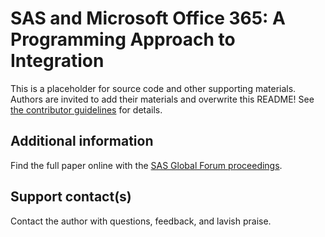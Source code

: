 # SAS and Microsoft Office 365: A Programming Approach to Integration                                                    

This is a placeholder for source code and other supporting materials.  Authors are invited to add their materials and overwrite this README! See [the contributor guidelines](../../CONTRIBUTING.md) for details. 

## Additional information

Find the full paper online with the [SAS Global Forum proceedings](https://www.sas.com/en_us/events/sas-global-forum/program/proceedings.html).

## Support contact(s)

Contact the author with questions, feedback, and lavish praise.                                                                                                                                                                                                                                                                                                                                                                                           

